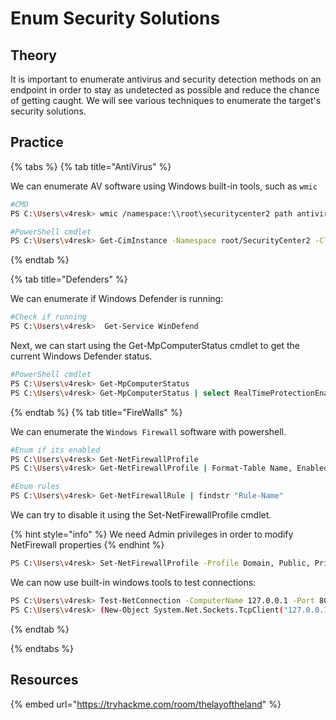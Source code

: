 # Enum Security Solutions

## Theory

It is important to enumerate antivirus and security detection methods on an endpoint in order to stay as undetected as possible and reduce the chance of getting caught. We will see various techniques to enumerate the target's security solutions.

## Practice

{% tabs %}
{% tab title="AntiVirus" %}

We can enumerate AV software using Windows built-in tools, such as `wmic`

```bash
#CMD
PS C:\Users\v4resk> wmic /namespace:\\root\securitycenter2 path antivirusproduct

#PowerShell cmdlet
PS C:\Users\v4resk> Get-CimInstance -Namespace root/SecurityCenter2 -ClassName AntivirusProduct
```
{% endtab %}

{% tab title="Defenders" %}

We can enumerate if Windows Defender is running: 
```bash
#Check if running
PS C:\Users\v4resk>  Get-Service WinDefend
```
Next, we can start using the Get-MpComputerStatus cmdlet to get the current Windows Defender status. 
```bash
#PowerShell cmdlet
PS C:\Users\v4resk> Get-MpComputerStatus
PS C:\Users\v4resk> Get-MpComputerStatus | select RealTimeProtectionEnabled
```
{% endtab %}
{% tab title="FireWalls" %}

We can enumerate the `Windows Firewall` software with powershell.

```bash
#Enum if its enabled
PS C:\Users\v4resk> Get-NetFirewallProfile
PS C:\Users\v4resk> Get-NetFirewallProfile | Format-Table Name, Enabled

#Enum rules
PS C:\Users\v4resk> Get-NetFirewallRule | findstr "Rule-Name"
```

We can try to disable it using the Set-NetFirewallProfile cmdlet.

{% hint style="info" %}
We need Admin privileges in order to modify NetFirewall properties
{% endhint %}  

``` bash
PS C:\Users\v4resk> Set-NetFirewallProfile -Profile Domain, Public, Private -Enabled False
```

We can now use built-in windows tools to test connections:
```bash
PS C:\Users\v4resk> Test-NetConnection -ComputerName 127.0.0.1 -Port 80
PS C:\Users\v4resk> (New-Object System.Net.Sockets.TcpClient("127.0.0.1", "80")).Connected
```

{% endtab %}

{% endtabs %}


## Resources

{% embed url="https://tryhackme.com/room/thelayoftheland" %}




